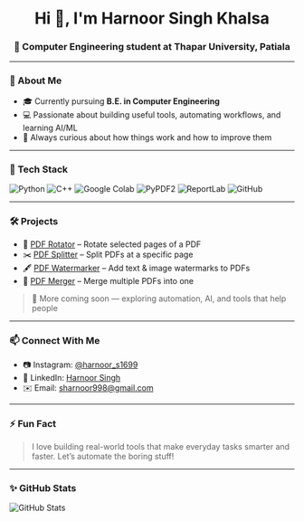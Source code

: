 <h1 align="center">Hi 👋, I'm Harnoor Singh Khalsa</h1>
<h3 align="center">🚀 Computer Engineering student at Thapar University, Patiala</h3>

---

### 🧠 About Me
- 🎓 Currently pursuing **B.E. in Computer Engineering**  
- 💻 Passionate about building useful tools, automating workflows, and learning AI/ML  
- 🚀 Always curious about how things work and how to improve them  

---

### 🔧 Tech Stack
![Python](https://img.shields.io/badge/-Python-3776AB?style=flat&logo=python&logoColor=white)
![C++](https://img.shields.io/badge/-C++-00599C?style=flat&logo=cplusplus&logoColor=white)
![Google Colab](https://img.shields.io/badge/-Google%20Colab-F9AB00?style=flat&logo=googlecolab&logoColor=white)
![PyPDF2](https://img.shields.io/badge/-PyPDF2-blue)
![ReportLab](https://img.shields.io/badge/-ReportLab-darkgreen)
![GitHub](https://img.shields.io/badge/-GitHub-181717?style=flat&logo=github)

---

### 🛠️ Projects
- 🔄 [PDF Rotator](https://github.com/Harnoor001/PDF-Rotator) – Rotate selected pages of a PDF  
- ✂️ [PDF Splitter](https://github.com/Harnoor001/PDF-Splitter) – Split PDFs at a specific page  
- 🖋️ [PDF Watermarker](https://github.com/Harnoor001/PDF-Watermarker) – Add text & image watermarks to PDFs  
- 🔗 [PDF Merger](https://github.com/Harnoor001/PDF-Merger) – Merge multiple PDFs into one

> 📌 More coming soon — exploring automation, AI, and tools that help people

---

### 📫 Connect With Me
- 📷 Instagram: [@harnoor_s1699](https://instagram.com/harnoor_s1699)
- 💼 LinkedIn: [Harnoor Singh](https://www.linkedin.com/in/harnoor-singh-3aa56421a/)
- ✉️ Email: [sharnoor998@gmail.com](mailto:sharnoor998@gmail.com)

---

### ⚡ Fun Fact
> I love building real-world tools that make everyday tasks smarter and faster. Let’s automate the boring stuff!

---

### ✨ GitHub Stats
![GitHub Stats](https://github-readme-stats.vercel.app/api?username=Harnoor001&show_icons=true&theme=tokyonight)
